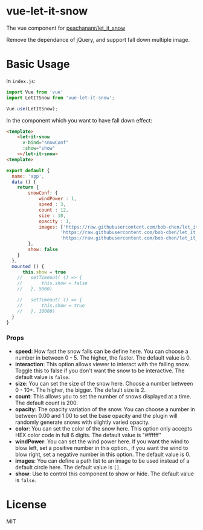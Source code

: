 # vue-let-it-snow
The vue component for [peachananr/let_it_snow](https://github.com/peachananr/let_it_snow)

Remove the dependance of jQuery, and support fall down multiple image.

# Basic Usage

In `index.js`:

```javascript
import Vue from 'vue'
import LetItSnow from 'vue-let-it-snow';

Vue.use(LetItSnow);
```

In the component which you want to have fall down effect:

```html
<template>
	<let-it-snow
      v-bind="snowConf"
      :show="show"    
    ></let-it-snow>
<template>    
```

```javascript
export default {
  name: 'app',
  data () {
  	return {
        snowConf: {
            windPower : 1,  
            speed : 3,
            count : 12,
            size : 10,
            opacity : 1,
            images: ['https://raw.githubusercontent.com/bob-chen/let_it_snow/master/demo/snow.png',
                    'https://raw.githubusercontent.com/bob-chen/let_it_snow/master/demo/sock.png',
                    'https://raw.githubusercontent.com/bob-chen/let_it_snow/master/demo/tree.png']
        },
        show: false      
    }
  },
  mounted () {
      this.show = true
    //   setTimeout( () => {
    //       this.show = false
    //   }, 5000)

    //   setTimeout( () => {
    //       this.show = true
    //   }, 10000)      
  }  
}
```

### Props

 - **speed**: How fast the snow falls can be define here. You can choose a number in between 0 - 5. The higher, the faster. The default value is 0.
 - **interaction**: This option allows viewer to interact with the falling snow. Toggle this to false if you don't want the snow to be interactive. The default value is `false`.
 - **size**: You can set the size of the snow here. Choose a number between 0 - 10+. The higher, the bigger. The default size is 2.
 - **count**: This allows you to set the number of snows displayed at a time. The default count is 200.
 - **opacity**: The opacity variation of the snow. You can choose a number in between 0.00 and 1.00 to set the base opacity and the plugin will randomly generate snows with slightly varied opacity.
 - **color**: You can set the color of the snow here. This option only accepts HEX color code in full 6 digits. The default value is "#ffffff"
 - **windPower**: You can set the wind power here. If you want the wind to blow left, set a positive number in this option., if you want the wind to blow right, set a negative number in this option. The default value is 0.
 - **images**: You can define a path list to an image to be used instead of a default circle here. The default value is `[]`.
 - **show**: Use to control this component to show or hide. The default value is `false`.

# License

MIT
